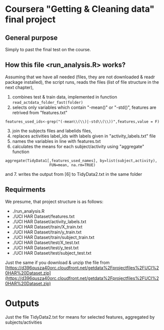# Coursera "Getting & Cleaning data" final project

## General purpose

Simply to past the final test on the course.

## How this file <run_analysis.R> works?

Assuming that we have all needed (files, they are not downloaded & readr package installed), the script runs,
reads the files (list of file structure in the next chapter), 

1. combines test & train data, implemented in function ```read_actdata_folder_fast(folder)```
2. selects only variables which contain "-mean()" or "-std()", features are retrived from "features.txt"
```
features_used_ids<-grep("(-mean\\(\\)|-std\\(\\))",features,value = F)
```
3. join the subjects files and labelids files,
4. replaces activities label_ids with labels given in "activity_labels.txt" file
5. names the variables in line with features.txt
6. calculates the means for each subject/activity using "aggregate" function 
```
aggregate(TidyData1[,features_used_names], by=list(subject,activity), 
                    FUN=mean, na.rm=TRUE)
```
and 
7. writes the output from [6] to TidyData2.txt in the same folder

## Requirments

We presume, that project structure is as follows:

 * ./run_analysis.R
 * ./UCI HAR Dataset/features.txt
 * ./UCI HAR Dataset/activity_labels.txt
 * ./UCI HAR Dataset/train/X_train.txt
 * ./UCI HAR Dataset/train/y_train.txt
 * ./UCI HAR Dataset/train/subject_train.txt
 * ./UCI HAR Dataset/test/X_test.txt
 * ./UCI HAR Dataset/test/y_test.txt
 * ./UCI HAR Dataset/test/subject_test.txt
 
Just the same if you download & unzip the file from 
[https://d396qusza40orc.cloudfront.net/getdata%2Fprojectfiles%2FUCI%20HAR%20Dataset.zip](https://d396qusza40orc.cloudfront.net/getdata%2Fprojectfiles%2FUCI%20HAR%20Dataset.zip)

# Outputs

Just the file TidyData2.txt for means for selected features, aggregated by subjects/activities
